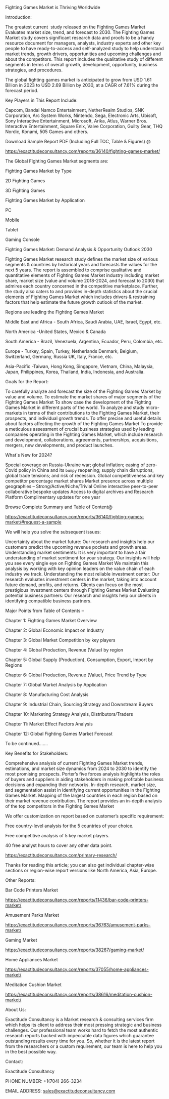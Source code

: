 Fighting Games Market is Thriving Worldwide

Introduction:

The greatest current  study released on the Fighting Games Market Evaluates market size, trend, and forecast to 2030. The Fighting Games Market study covers significant research data and proofs to be a handy resource document for managers, analysts, industry experts and other key people to have ready-to-access and self-analyzed study to help understand market trends, growth drivers, opportunities and upcoming challenges and about the competitors. This report includes the qualitative study of different segments in terms of overall growth, development, opportunity, business strategies, and procedures.

The global fighting games market is anticipated to grow from USD 1.61 Billion in 2023 to USD 2.69 Billion by 2030, at a CAGR of 7.61% during the forecast period.

Key Players in This Report Include: 

Capcom, Bandai Namco Entertainment, NetherRealm Studios, SNK Corporation, Arc System Works, Nintendo, Sega, Electronic Arts, Ubisoft, Sony Interactive Entertainment, Microsoft, Arika, Atlus, Warner Bros. Interactive Entertainment, Square Enix, Valve Corporation, Guilty Gear, THQ Nordic, Konami, 505 Games and others.

Download Sample Report PDF (Including Full TOC, Table & Figures) @ 

https://exactitudeconsultancy.com/reports/36140/fighting-games-market/

The Global Fighting Games Market segments are:

Fighting Games Market by Type

2D Fighting Games

3D Fighting Games

Fighting Games Market by Application

PC

Mobile

Tablet

Gaming Console

Fighting Games Market: Demand Analysis & Opportunity Outlook 2030

Fighting Games Market research study defines the market size of various segments & countries by historical years and forecasts the values for the next 5 years. The report is assembled to comprise qualitative and quantitative elements of Fighting Games Market industry including market share, market size (value and volume 2018-2024, and forecast to 2030) that admires each country concerned in the competitive marketplace. Further, the study also caters to and provides in-depth statistics about the crucial elements of Fighting Games Market which includes drivers & restraining factors that help estimate the future growth outlook of the market.

Regions are leading the Fighting Games Market

Middle East and Africa - South Africa, Saudi Arabia, UAE, Israel, Egypt, etc.

North America -United States, Mexico & Canada

South America - Brazil, Venezuela, Argentina, Ecuador, Peru, Colombia, etc.

Europe - Turkey, Spain, Turkey, Netherlands Denmark, Belgium, Switzerland, Germany, Russia UK, Italy, France, etc.

Asia-Pacific -Taiwan, Hong Kong, Singapore, Vietnam, China, Malaysia, Japan, Philippines, Korea, Thailand, India, Indonesia, and Australia.

Goals for the Report:

To carefully analyze and forecast the size of the Fighting Games Market by value and volume.
To estimate the market shares of major segments of the Fighting Games Market
To show case the development of the Fighting Games Market in different parts of the world.
To analyze and study micro-markets in terms of their contributions to the Fighting Games Market, their prospects, and individual growth trends.
To offer precise and useful details about factors affecting the growth of the Fighting Games Market
To provide a meticulous assessment of crucial business strategies used by leading companies operating in the Fighting Games Market, which include research and development, collaborations, agreements, partnerships, acquisitions, mergers, new developments, and product launches.

What`s New for 2024?

Special coverage on Russia-Ukraine war; global inflation; easing of zero-Covid policy in China and its `bumpy` reopening; supply chain disruptions, global trade tensions; and risk of recession.
Global competitiveness and key competitor percentage market shares
Market presence across multiple geographies – Strong/Active/Niche/Trivial
Online interactive peer-to-peer collaborative bespoke updates
Access to digital archives and Research Platform
Complimentary updates for one year

Browse Complete Summary and Table of Content@ 

https://exactitudeconsultancy.com/reports/36140/fighting-games-market/#request-a-sample

We will help you solve the subsequent issues:

Uncertainty about the market future: Our research and insights help our customers predict the upcoming revenue pockets and growth areas.
Understanding market sentiments: It is very important to have a fair understanding of market sentiment for your strategy. Our insights will help you see every single eye on Fighting Games Market We maintain this analysis by working with key opinion leaders on the value chain of each industry we track.
Understanding the most reliable investment center: Our research evaluates investment centers in the market, taking into account future demand, profits, and returns. Clients can focus on the most prestigious investment centers through Fighting Games Market
Evaluating potential business partners: Our research and insights help our clients in identifying compatible business partners.

Major Points from Table of Contents –

Chapter 1: Fighting Games Market Overview

Chapter 2: Global Economic Impact on Industry

Chapter 3: Global Market Competition by key players

Chapter 4: Global Production, Revenue (Value) by region

Chapter 5: Global Supply (Production), Consumption, Export, Import by Regions

Chapter 6: Global Production, Revenue (Value), Price Trend by Type

Chapter 7: Global Market Analysis by Application

Chapter 8: Manufacturing Cost Analysis

Chapter 9: Industrial Chain, Sourcing Strategy and Downstream Buyers

Chapter 10: Marketing Strategy Analysis, Distributors/Traders

Chapter 11: Market Effect Factors Analysis

Chapter 12: Global Fighting Games Market Forecast

To be continued…….

Key Benefits for Stakeholders:

Comprehensive analysis of current Fighting Games Market trends, estimations, and market size dynamics from 2024 to 2030 to identify the most promising prospects.
Porter’s five forces analysis highlights the roles of buyers and suppliers in aiding stakeholders in making profitable business decisions and expanding their networks.
In-depth research, market size, and segmentation assist in identifying current opportunities in the Fighting Games Market.
Mapping of the largest countries in each region based on their market revenue contribution.
The report provides an in-depth analysis of the top competitors in the Fighting Games Market

We offer customization on report based on customer’s specific requirement:

Free country-level analysis for the 5 countries of your choice.

Free competitive analysis of 5 key market players.

40 free analyst hours to cover any other data point.

https://exactitudeconsultancy.com/primary-research/

Thanks for reading this article; you can also get individual chapter-wise sections or region-wise report versions like North America, Asia, Europe.

Other Reports:

Bar Code Printers Market

https://exactitudeconsultancy.com/reports/11436/bar-code-printers-market/

Amusement Parks Market

https://exactitudeconsultancy.com/reports/36763/amusement-parks-market/

Gaming Market

https://exactitudeconsultancy.com/reports/38267/gaming-market/

Home Appliances Market

https://exactitudeconsultancy.com/reports/37055/home-appliances-market/

Meditation Cushion Market

https://exactitudeconsultancy.com/reports/38616/meditation-cushion-market/

About Us:

Exactitude Consultancy is a Market research & consulting services firm which helps its client to address their most pressing strategic and business challenges. Our professional team works hard to fetch the most authentic research reports backed with impeccable data figures which guarantee outstanding results every time for you. So, whether it is the latest report from the researchers or a custom requirement, our team is here to help you in the best possible way.

Contact: 

Exactitude Consultancy

PHONE NUMBER: +1(704) 266-3234

EMAIL ADDRESS: sales@exactitudeconsultancy.com
